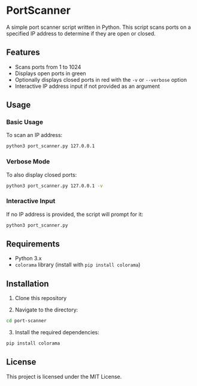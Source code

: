 # PortScanner

A simple port scanner script written in Python. This script scans ports on a specified IP address to determine if they are open or closed.

## Features

- Scans ports from 1 to 1024
- Displays open ports in green
- Optionally displays closed ports in red with the `-v` or `--verbose` option
- Interactive IP address input if not provided as an argument

## Usage

### Basic Usage

To scan an IP address:

```bash
python3 port_scanner.py 127.0.0.1
```

### Verbose Mode

To also display closed ports:

```bash
python3 port_scanner.py 127.0.0.1 -v
```

### Interactive Input

If no IP address is provided, the script will prompt for it:

```bash
python3 port_scanner.py
```

## Requirements

- Python 3.x
- `colorama` library (install with `pip install colorama`)

## Installation

1. Clone this repository

2. Navigate to the directory:

```bash
cd port-scanner
```

3. Install the required dependencies:

```bash
pip install colorama
```

## License

This project is licensed under the MIT License.
